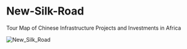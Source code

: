 
# New-Silk-Road
Tour Map of Chinese Infrastructure Projects and Investments in Africa

![New_Silk_Road](https://user-images.githubusercontent.com/13769211/120950685-458c5f00-c715-11eb-9a2f-e47505d43d44.gif)
